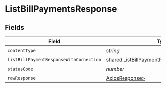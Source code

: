 # ListBillPaymentsResponse


## Fields

| Field                                                                                                        | Type                                                                                                         | Required                                                                                                     | Description                                                                                                  |
| ------------------------------------------------------------------------------------------------------------ | ------------------------------------------------------------------------------------------------------------ | ------------------------------------------------------------------------------------------------------------ | ------------------------------------------------------------------------------------------------------------ |
| `contentType`                                                                                                | *string*                                                                                                     | :heavy_check_mark:                                                                                           | N/A                                                                                                          |
| `listBillPaymentResponseWithConnection`                                                                      | [shared.ListBillPaymentResponseWithConnection](../../models/shared/listbillpaymentresponsewithconnection.md) | :heavy_minus_sign:                                                                                           | N/A                                                                                                          |
| `statusCode`                                                                                                 | *number*                                                                                                     | :heavy_check_mark:                                                                                           | N/A                                                                                                          |
| `rawResponse`                                                                                                | [AxiosResponse>](https://axios-http.com/docs/res_schema)                                                     | :heavy_minus_sign:                                                                                           | N/A                                                                                                          |